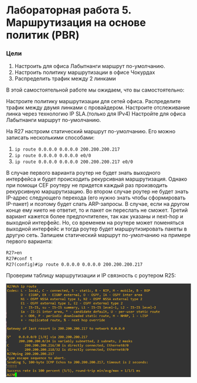 # Лабораторная работа 5. Маршрутизация на основе политик (PBR) 
### Цели
1. Настроить для офиса Лабытнанги маршрут по-умолчанию.
2. Настроить политику маршрутизации в офисе Чокурдах
3. Распределить трафик между 2 линками

В этой самостоятельной работе мы ожидаем, что вы самостоятельно:

Настроите политику маршрутизации для сетей офиса.
Распределите трафик между двумя линками с провайдером.
Настроите отслеживание линка через технологию IP SLA.(только для IPv4)
Настройте для офиса Лабытнанги маршрут по-умолчанию.

На R27 настроим статический маршрут по-умолчанию. Его можно записать несколькими способами:
1. ```ip route 0.0.0.0 0.0.0.0 200.200.200.217```
2. ```ip route 0.0.0.0 0.0.0.0 e0/0```
3. ```ip route 0.0.0.0 0.0.0.0 200.200.200.217 e0/0```  

В случае первого варианта роутер не будет знать выходного интерфейса и будет происходить рекурсивная маршрутизация. Однако при помощи CEF роутеру не придется каждый раз производить рекурсивную маршрутизацию. Во втором случае роутер не будет знать IP-адрес следующего перехода (его нужно знать чтобы сформировать IP-пакет) и поэтому будет слать ARP-запросы. В случае, если на другом конце ему нието не ответит, то и пакет он переслать не сможет. Третий вариант кажется более предпочтителен, так как указаны и next-hop и выходной интерфейс. Но, со временем на роутере может поменяться выходной интерфейс и тогда роутер будет маршрутизировать пакеты в другую сеть. Запишем статический маршрут по-умолчанию на примере первого варианта:
```
R27>en
R27#conf t
R27(config)#ip route 0.0.0.0 0.0.0.0 200.200.200.217
```
Проверим таблицу маршрутизации и IP связность с роутером R25:  

![](1.png)
